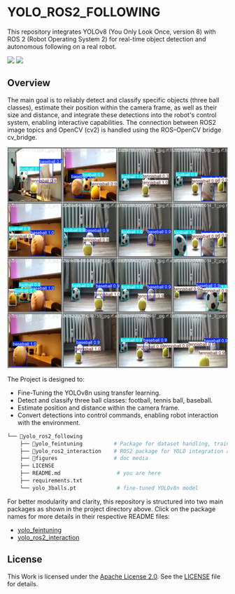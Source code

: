 # YOLO_ROS2_FOLLOWING

This repository integrates YOLOv8 (You Only Look Once, version 8) with ROS 2 (Robot Operating System 2) for real-time object detection and autonomous following on a real robot.

<p align="center">
  <div style="display: inline-block; margin-right: 0px;">
    <img src="./figures/follow-demo.gif" width="500px">
  </div>
  <div style="display: inline-block; margin-left: 0px;">
    <img src="./figures/real-robot-demo.gif" width="500px">
  </div>
</p>

## Overview

The main goal is to reliably detect and classify specific objects (three ball classes), estimate their position within the camera frame, as well as their size and distance, and integrate these detections into the robot's control system, enabling interactive capabilities. The connection between ROS2 image topics and OpenCV (cv2) is handled using the ROS–OpenCV bridge cv_bridge.

<p align="center">
  <img src="./figures/yolo_3balls_pred.jpg" width="700px" >
</p>

The Project is designed to:
- Fine-Tuning the YOLOv8n using transfer learning.
- Detect and classify three ball classes: football, tennis ball, baseball.
- Estimate position and distance within the camera frame.
- Convert detections into control commands, enabling robot interaction with the environment.

```bash
└── 📁yolo_ros2_following
    ├── 📁yolo_feintuning          # Package for dataset handling, training, and model fine-tuning      
    ├── 📁yolo_ros2_interaction    # ROS2 package for YOLO integration and following nodes
    ├── 📁figures                  # doc media
    ├── LICENSE
    ├── README.md                  # you are here
    ├── requirements.txt
    └── yolo_3balls.pt             # fine-tuned YOLOv8n model
```

For better modularity and clarity, this repository is structured into two main packages as shown in the project directory above. Click on the package names for more details in their respective README files:

- [yolo_feintuning](./yolo_feintuning/README.md)
- [yolo_ros2_interaction](./yolo_ros2_interaction/README.md)

## License
This Work is licensed under the [Apache License 2.0](https://www.apache.org/licenses/LICENSE-2.0). See the [LICENSE](./LICENSE) file for details.
